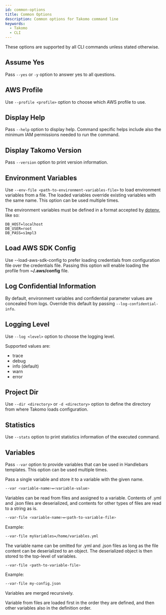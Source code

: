 ```yaml
---
id: common-options
title: Common Options
description: Common options for Takomo command line
keywords:
  - Takomo
  - CLI
---
```


These options are supported by all CLI commands unless stated otherwise.

## Assume Yes

Pass `--yes` or `-y` option to answer yes to all questions.

## AWS Profile

Use `--profile <profile>` option to choose which AWS profile to use.

## Display Help

Pass `--help` option to display help. Command specific helps include also the minimum IAM permissions needed to run the command.

## Display Takomo Version

Pass `--version` option to print version information.

## Environment Variables

Use `--env-file <path-to-environment-variables-file>` to load environment variables from a file. The loaded variables override existing variables with the same name. This option can be used multiple times.

The environment variables must be defined in a format accepted by [dotenv](https://www.npmjs.com/package/dotenv), like so:

```properties
DB_HOST=localhost
DB_USER=root
DB_PASS=s1mpl3
```

## Load AWS SDK Config

Use --load-aws-sdk-config to prefer loading credentials from configuration file over the credentials file. Passing this option will enable loading the profile from **~/.aws/config** file.

## Log Confidential Information

By default, environment variables and confidential parameter values are concealed from logs. Override this default by passing `--log-confidential-info`.

## Logging Level

Use `--log <level>` option to choose the logging level.

Supported values are:

- trace
- debug
- info (default)
- warn
- error

## Project Dir

Use `--dir <directory>` or `-d <directory>` option to define the directory from where Takomo loads configuration.

## Statistics

Use `--stats` option to print statistics information of the executed command.

## Variables

Pass `--var` option to provide variables that can be used in Handlebars templates. This option can be used multiple times.

Pass a single variable and store it to a variable with the given name.

```bash
--var <variable-name>=<variable-value>
```

Variables can be read from files and assigned to a variable. Contents of .yml and .json files are deserialized, and contents for other types of files are read to a string as is.

```bash
--var-file <variable-name>=<path-to-variable-file>
```

Example:

```bash
--var-file myVariables=/home/variables.yml
```

The variable name can be omitted for .yml and .json files as long as the file content can be deserialized to an object. The deserialized object is then stored to the top-level of variables.

```bash
--var-file <path-to-variable-file>
```

Example:

```bash
--var-file my-config.json
```

Variables are merged recursively.

Variable from files are loaded first in the order they are defined, and then other variables also in the definition order.
